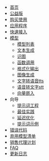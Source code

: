 <!-- docs/_sidebar.md -->
* [首页](/ "聚合AI文档")
* [公益版](cn/UseFree.md "聚合AI文档")
* [购买使用](cn/BuyAndUse.md "聚合AI文档")
* [应用程序](cn/UseApp.md "聚合AI文档")
* [快速接入](cn/Quickstart.md "聚合AI文档")
* [模型](cn/ModelList.md "聚合AI文档")
    * [模型列表](cn/Model/Modellist.md "聚合AI文档")
    * [文本生成]()
    * [识图]()
    * [函数调用]()
    * [格式化输出]()
    * [图像生成]()
    * [文字转语音tts]()
    * [语音转文字stt]()
    * [向量嵌入]()
* 向导
	* [提示词工程]()
	* [最佳实践]()
	* [延迟优化]()
	* [提示词示例]()
* [错误代码]()
* [弃用模型清单]()
* [销售代理计划]()
* [FAQ]()
* [更新日志](cn/ChangeLog.md "聚合AI文档")
